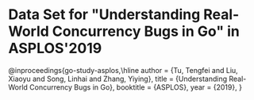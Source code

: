 # Data Set for "Understanding Real-World Concurrency Bugs in Go" in ASPLOS'2019

@inproceedings{go-study-asplos,\hline
 author = {Tu, Tengfei and Liu, Xiaoyu and Song, Linhai and Zhang, Yiying},
 title = {Understanding Real-World Concurrency Bugs in Go},
 booktitle = {ASPLOS},
 year = {2019},
}

